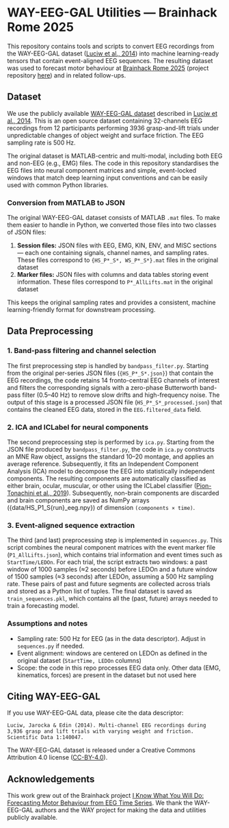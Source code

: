 # WAY-EEG-GAL Utilities — Brainhack Rome 2025

This repository contains tools and scripts to convert EEG recordings from the WAY-EEG-GAL dataset ([Luciw et al., 2014](https://www.nature.com/articles/sdata201447)) into machine learning-ready tensors that contain event-aligned EEG sequences. The resulting dataset was used to forecast motor behaviour at [Brainhack Rome 2025](https://brainhackrome.github.io/) (project repository [here](https://github.com/matteo-d-m/brainhack-rome-forecasting)) and in related follow-ups. 

## Dataset
We use the publicly available [WAY-EEG-GAL dataset](https://figshare.com/collections/WAY_EEG_GAL_Multi_channel_EEG_Recordings_During_3_936_Grasp_and_Lift_Trials_with_Varying_Weight_and_Friction/988376) described in [Luciw et al., 2014](https://www.nature.com/articles/sdata201447). This is an open source dataset containing 32-channels EEG recordings from 12 participants performing 3936 grasp-and-lift trials under unpredictable changes of object weight and surface friction. The EEG sampling rate is 500 Hz.

The original dataset is MATLAB-centric and multi-modal, including both EEG and non-EEG (e.g., EMG) files. The code in this repository standardises the EEG files into neural component matrices and simple, event-locked windows that match deep learning input conventions and can be easily used with common Python libraries.

### Conversion from MATLAB to JSON

The original WAY-EEG-GAL dataset consists of MATLAB `.mat` files. To make them easier to handle in Python, we converted those files into two classes of JSON files:

1. **Session files:** JSON files with EEG, EMG, KIN, ENV, and MISC sections — each one containing signals, channel names, and sampling rates. These files correspond to `{HS_P*_S*, WS_P*_S*}.mat` files in the original dataset
2. **Marker files:** JSON files with columns and data tables storing event information. These files correspond to `P*_AllLifts.mat` in the original dataset 

This keeps the original sampling rates and provides a consistent, machine learning-friendly format for downstream processing.

## Data Preprocessing
### 1. Band-pass filtering and channel selection

The first preprocessing step is handled by `bandpass_filter.py`. Starting from the original per-series JSON files (`{HS_P*_S*.json}`) that contain the EEG recordings, the code retains 14 fronto-central EEG channels of interest and filters the corresponding signals with a zero-phase Butterworth band-pass filter (0.5–40 Hz) to remove slow drifts and high-frequency noise. The output of this stage is a processed JSON file (`HS_P*_S*_processed.json`) that contains the cleaned EEG data, stored in the `EEG.filtered_data` field.

### 2. ICA and ICLabel for neural components

The second preprocessing step is performed by `ica.py`. Starting from the JSON file produced by `bandpass_filter.py`, the code in `ica.py` constructs an MNE Raw object, assigns the standard 10–20 montage, and applies an average reference. Subsequently, it fits an Independent Component Analysis (ICA) model to decompose the EEG into statistically independent components. The resulting components are automatically classified as either brain, ocular, muscular, or other using the ICLabel classifier ([Pion-Tonachini et al., 2019](https://www.sciencedirect.com/science/article/pii/S1053811919304185)). Subsequently, non-brain components are discarded and brain components are saved as NumPy arrays ({data/HS_P1_S{run}_eeg.npy}) of dimension `(components × time)`. 

### 3.  Event-aligned sequence extraction

The third (and last) preprocessing step is implemented in `sequences.py`. This script combines the neural component matrices with the event marker file (`P1_AllLifts.json`), which contains trial information and event times such as `StartTime/LEDOn`. For each trial, the script extracts two windows: a past window of 1000 samples (≈2 seconds) before LEDOn and a future window of 1500 samples (≈3 seconds) after LEDOn, assuming a 500 Hz sampling rate. These pairs of past and future segments are collected across trials and stored as a Python list of tuples. The final dataset is saved as `train_sequences.pkl`, which contains all the (past, future) arrays needed to train a forecasting model.

### Assumptions and notes

- Sampling rate: 500 Hz for EEG (as in the data descriptor). Adjust in `sequences.py` if needed.
- Event alignment: windows are centered on LEDOn as defined in the original dataset (`StartTime, LEDOn` columns)
- Scope: the code in this repo processes EEG data only. Other data (EMG, kinematics, forces) are present in the dataset but not used here


## Citing WAY-EEG-GAL

If you use WAY-EEG-GAL data, please cite the data descriptor:

```Luciw, Jarocka & Edin (2014). Multi-channel EEG recordings during 3,936 grasp and lift trials with varying weight and friction. Scientific Data 1:140047.```

The WAY-EEG-GAL dataset is released under a Creative Commons Attribution 4.0 license ([CC-BY-4.0](https://creativecommons.org/licenses/by/4.0/deed.en)).

## Acknowledgements

This work grew out of the Brainhack project [I Know What You Will Do: Forecasting Motor Behaviour from EEG Time Series](https://github.com/matteo-d-m/brainhack-rome-forecasting). We thank the WAY-EEG-GAL authors and the WAY project for making the data and utilities publicly available.
